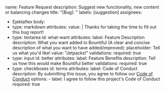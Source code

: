 name: Feature Request
description: Suggest new functionality, new content or balancing changes
title: "[Bug]: "
labels: [suggestion]
assignees:
  - Ejektaflex
body:
  - type: markdown
    attributes:
      value: |
        Thanks for taking the time to fill out this bug report!
  - type: textarea
    id: what-want
    attributes:
      label: Feature Description
      description: What you want added to Bountiful (A clear and concise description of what you want to have added/improved):
      placeholder: Tell us what you'd like!
      value: "Jetpacks!"
    validations:
      required: true
  - type: input
    id: better
    attributes:
      label: Feature Benefits
      description: Tell us how this would make Bountiful better
    validations:
      required: true
  - type: checkboxes
    id: terms
    attributes:
      label: Code of Conduct
      description: By submitting this issue, you agree to follow our [Code of Conduct](https://example.com)
      options:
        - label: I agree to follow this project's Code of Conduct
          required: true